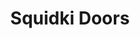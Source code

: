 ---
slug: squidki-doors
title: Squidki Doors
description: "Squidki Doors is an exciting online game. Play for free directly in your browser!"
icon: /images/new_mods/Sprunki Doors.png
url: https://wowtbc.net/sprunkin/sprunki-doors/index.html
previewImage: /images/new_mods/Sprunki Doors.png
type: new mods

# SEO配置
seo:
  title: "Squidki Doors - Play Free Online Game | Fun Browser Games"
  description: "Squidki Doors - Play this fun online game for free in your browser. No download required!"
  ogImage: "/images/new_mods/Sprunki Doors.png"
  keywords: "squidki-doors, online game, browser game, free game, new mods game, play online"

videoUrls:
  - https://www.youtube.com/embed/example1
  - https://www.youtube.com/embed/example2

whyPlay:
  title: "Why Play Squidki Doors?"
  items:
    - "Immersive Gameplay: Squidki Doors offers an engaging and immersive gaming experience that will keep you entertained for hours"
    - "Challenging Levels: Test your skills with increasingly difficult challenges and obstacles"
    - "Beautiful Graphics: Enjoy stunning visuals and smooth animations that bring the game world to life"
    - "Regular Updates: New content and features are added regularly to keep the game fresh and exciting"
    - "Free to Play: Experience all the fun without spending a penny"
    - "Community Features: Connect with other players, share strategies, and compete for high scores"
    - "Cross-Platform: Play on any device with a web browser, no downloads required"

features:
  title: "Key Features of Squidki Doors"
  image: "/images/new_mods/Sprunki Doors.png"
  items:
    - "Intuitive Controls: Easy to learn controls make Squidki Doors accessible for players of all skill levels"
    - "Multiple Game Modes: Enjoy various gameplay options that provide different challenges and experiences"
    - "Character Customization: Personalize your gaming experience with unique characters and items"
    - "Achievement System: Complete special tasks to earn rewards and recognition"
    - "Leaderboards: Compete with players worldwide and see who can achieve the highest scores"

characteristics:
  title: "Game Characteristics"
  image: "/images/new_mods/Sprunki Doors.png"
  items:
    - "Genre: New mods game with elements of strategy and skill"
    - "Difficulty: Suitable for both casual gamers and those seeking a challenge"
    - "Play Time: Quick sessions or extended gameplay, depending on your preference"
    - "Art Style: Vibrant and engaging visuals that enhance the gaming experience"
    - "Sound Design: Immersive audio that complements the gameplay perfectly"

info: "Squidki Doors is an exciting online game that offers players a unique and engaging gaming experience. With its intuitive controls, stunning visuals, and challenging gameplay, Squidki Doors provides hours of entertainment for players of all ages and skill levels. Whether you're looking for a quick gaming session during a break or an extended play session, Squidki Doors delivers an immersive experience that will keep you coming back for more. The game features multiple levels of increasing difficulty, ensuring that players are constantly challenged as they progress. With regular updates adding new content and features, Squidki Doors remains fresh and exciting, providing endless entertainment options for its growing community of players."

howToPlayIntro: "Welcome to Squidki Doors! This guide will walk you through the basics and help you master the game. Whether you're a beginner or looking to improve your skills, these tips and instructions will enhance your gaming experience."

howToPlaySteps:
  - title: "Getting Started"
    description: "Begin your Squidki Doors adventure by familiarizing yourself with the controls. Use your keyboard or mouse to navigate through the game interface. The tutorial will guide you through the basic mechanics and help you understand the objectives."
  - title: "Understanding the Objectives"
    description: "In Squidki Doors, your main goal is to progress through levels by completing specific objectives. Each level presents unique challenges that require different strategies and approaches."
  - title: "Mastering the Controls"
    description: "Practice using the controls to improve your precision and reaction time. Squidki Doors requires quick reflexes and strategic thinking to overcome obstacles and defeat opponents."
  - title: "Utilizing Power-ups"
    description: "Collect power-ups throughout the game to enhance your abilities and overcome difficult challenges. Each power-up offers unique advantages that can be crucial for success."
  - title: "Developing Strategies"
    description: "As you progress in Squidki Doors, develop effective strategies for different scenarios. Analyze patterns, anticipate challenges, and adapt your approach to maximize your performance."

faq:
  title: "Frequently Asked Questions about Squidki Doors"
  items:
    - question: "Is Squidki Doors free to play?"
      answer: "Yes, Squidki Doors is completely free to play directly in your web browser. No downloads or purchases are required to enjoy the full game experience."
    - question: "Can I play Squidki Doors on mobile devices?"
      answer: "Yes, Squidki Doors is optimized for both desktop and mobile play. You can enjoy the game on any device with a web browser and internet connection."
    - question: "Are there any in-game purchases?"
      answer: "While Squidki Doors is free to play, there may be optional in-game purchases available for cosmetic items or additional features that don't affect core gameplay."
    - question: "How often is Squidki Doors updated?"
      answer: "The developers regularly update Squidki Doors with new content, features, and improvements based on player feedback and game performance."
    - question: "Can I play Squidki Doors offline?"
      answer: "Currently, Squidki Doors requires an internet connection to play as it's a browser-based online game."
    - question: "Is Squidki Doors suitable for children?"
      answer: "Yes, Squidki Doors is designed to be family-friendly and suitable for players of all ages."
    - question: "How do I report bugs or issues?"
      answer: "If you encounter any problems while playing Squidki Doors, you can report them through the game's support page or contact the developers directly through their website."
    - question: "Still Have Questions?"
      answer: "If you have additional questions about Squidki Doors that aren't covered in this FAQ, please visit our support center or contact our customer service team for assistance."
---